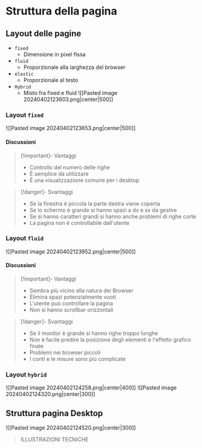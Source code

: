 # Struttura della pagina
## Layout delle pagine
- `fixed`
	- Dimensione in pixel fissa
- `fluid`
	- Proporzionale alla larghezza del browser
- `elastic`
	- Proporzionale al testo
- `Hybrid`
	- Misto fra fixed e fluid
![[Pasted image 20240402123603.png|center|500]]
### Layout `fixed`
![[Pasted image 20240402123653.png|center|500]]
#### Discussioni 

>[!important]- Vantaggi
>- Controllo del numero delle righe
>- È semplice da utilizzare
>- È una visualizzazione comune per i desktop

>[!danger]- Svantaggi
>- Se la finestra è piccola la parte destra viene coperta
>- Se lo schermo è grande si hanno spazi a dx e sx da gestire
>- Se si hanno caratteri grandi si hanno anche problemi di righe corte
>- La pagina non è controllabile dall'utente

### Layout `fluid`
![[Pasted image 20240402123952.png|center|500]]
#### Discussioni

>[!important]- Vantaggi
>- Sembra più vicino alla natura dei Browser
>- Elimina spazi potenzialmente vuoti
>- L'utente può controllare la pagina
>- Non si hanno scrollbar orizzontali

>[!danger]- Svantaggi
>- Se il monitor è grande si hanno righe troppo lunghe
>- Non è facile predire la posizione degli elementi e l'effetto grafico finale
>- Problemi nei browser piccoli
>- I conti e le misure sono più complicate

### Layout `hybrid`
![[Pasted image 20240402124258.png|center|400]]
![[Pasted image 20240402124320.png|center|300]]

## Struttura pagina Desktop
![[Pasted image 20240402124520.png|center|300]]

> ILLUSTRAZIONI TECNICHE